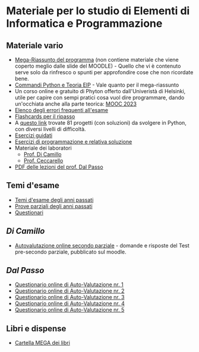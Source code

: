 # Materiale per lo studio di Elementi di Informatica e Programmazione

## Materiale vario
- [Mega-Riassunto del programma](/Dati/Studio/II_Anno/EIP/File%20originali/README.md) (non contiene materiale che viene coperto meglio dalle slide del MOODLE) - Quello che vi è contenuto serve solo da rinfresco o spunti per approfondire cose che non ricordate bene.
- [Commandi Python e Teoria EIP](Tutta_la_teoria.md) - Vale quanto per il mega-riassunto
- Un corso online e gratuito di Phyton offerto dall'Univeristà di Helsinki, utile per capire con sempi pratici cosa vuol dire programmare, dando un'occhiata anche alla parte teorica: [MOOC 2023](https://programming-23.mooc.fi/)
- [Elenco degli errori frequenti all'esame](/Dati/Studio/II_Anno/EIP/Materiale_vario/eip-errori-frequenti.pdf)
- [Flashcards per il ripasso](/Dati/Studio/II_Anno/EIP/Materiale_vario/eip-flashcards.pdf)
- A [questo link](https://inventwithpython.com/bigbookpython/) trovate 81 progetti (con soluzioni) da svolgere in Python, con diversi livelli di difficoltà.
- [Esercizi guidati](/Dati/Studio/II_Anno/EIP/Materiale_vario/Esercizi_guidati)
- [Esercizi di programmazione e relativa soluzione](/Dati/Studio/II_Anno/EIP/Materiale_vario/Esercizi%20di%20programmazione)
- Materiale dei laboratori
  - [Prof. Di Camillo](Dati/Studio/II_Anno/EIP/Materiale_vario/Laboratorio/Di%20Camillo)
  - [Prof. Ceccarello](Dati/Studio/II_Anno/EIP/Materiale_vario/Laboratorio/Ceccarello)
- [PDF delle lezioni del prof. Dal Passo](/Dati/Studio/II_Anno/EIP/Libri_e_dispense/eip_dalpasso.pdf)

## Temi d'esame
- [Temi d'esame degli anni passati](/Dati/Studio/II_Anno/EIP/Temi_d'esame/Temi_d'esame)
- [Prove parziali degli anni passati](/Dati/Studio/II_Anno/EIP/Temi_d'esame/Parziali)
- [Questionari](/Dati/Studio/II_Anno/EIP/Temi_d'esame/Questionari)
## _Di Camillo_
- [Autovalutazione online secondo parziale](parziale_EIP.md) - domande e risposte del Test pre-secondo parziale, pubblicato sul moodle. 

## _Dal Passo_
- [Questionario online di Auto-Valutazione nr. 1](/Dati/Studio/II_anno/EIP/Questionari/Questionario_Auto-Valutazione1.png)
- [Questionario online di Auto-Valutazione nr. 2](/Dati/Studio/II_anno/EIP/Questionari/Questionario_Auto-Valutazione2.png)
- [Questionario online di Auto-Valutazione nr. 3](/Dati/Studio/II_anno/EIP/Questionari/Questionario_Auto-Valutazione3.png)
- [Questionario online di Auto-Valutazione nr. 4](/Dati/Studio/II_anno/EIP/Questionari/Questionario_Auto-Valutazione4.png)
- [Questionario online di Auto-Valutazione nr. 5](/Dati/Studio/II_anno/EIP/Questionari/Questionario_Auto-Valutazione5.png)

## Libri e dispense
- [Cartella MEGA dei libri](https://mega.nz/folder/UoFGlY5S#oEVruDxA9Xnk5nulPOrXMw/folder/sptxwBYQ)
